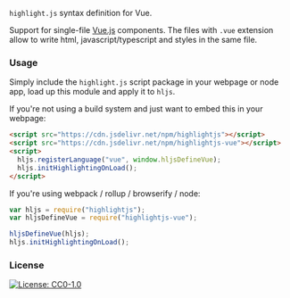 `highlight.js` syntax definition for Vue.

Support for single-file [Vue.js](https://vuejs.org/) components.
The files with `.vue` extension allow to write html, javascript/typescript and styles in the same file.

### Usage

Simply include the `highlight.js` script package in your webpage or node app, load up this module and apply it to `hljs`.

If you're not using a build system and just want to embed this in your webpage:

```html
<script src="https://cdn.jsdelivr.net/npm/highlightjs"></script>
<script src="https://cdn.jsdelivr.net/npm/highlightjs-vue"></script>
<script>
  hljs.registerLanguage("vue", window.hljsDefineVue);
  hljs.initHighlightingOnLoad();
</script>
```

If you're using webpack / rollup / browserify / node:

```javascript
var hljs = require("highlightjs");
var hljsDefineVue = require("highlightjs-vue");

hljsDefineVue(hljs);
hljs.initHighlightingOnLoad();
```

### License

[![License: CC0-1.0](https://img.shields.io/badge/License-CC0%201.0-lightgrey.svg)](http://creativecommons.org/publicdomain/zero/1.0/)
